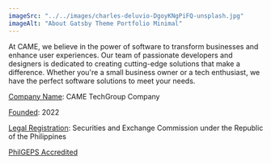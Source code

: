```yaml
---
imageSrc: "../../images/charles-deluvio-DgoyKNgPiFQ-unsplash.jpg"
imageAlt: "About Gatsby Theme Portfolio Minimal"
---
```


At CAME, we believe in the power of software to transform businesses and enhance user experiences. Our team of passionate developers and designers is dedicated to creating cutting-edge solutions that make a difference. Whether you're a small business owner or a tech enthusiast, we have the perfect software solutions to meet your needs.

<u>Company Name</u>: CAME TechGroup Company

<u>Founded</u>: 2022

<u>Legal Registration</u>: Securities and Exchange Commission under the Republic of the Philippines
		     
<u>PhilGEPS Accredited</u>